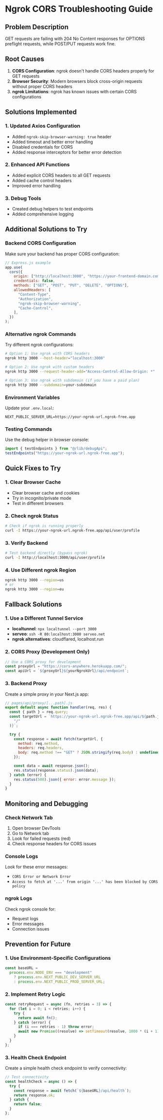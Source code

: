 # Ngrok CORS Troubleshooting Guide

## Problem Description

GET requests are failing with 204 No Content responses for OPTIONS preflight requests, while POST/PUT requests work fine.

## Root Causes

1. **CORS Configuration**: ngrok doesn't handle CORS headers properly for GET requests
2. **Browser Security**: Modern browsers block cross-origin requests without proper CORS headers
3. **ngrok Limitations**: ngrok has known issues with certain CORS configurations

## Solutions Implemented

### 1. Updated Axios Configuration

- Added `ngrok-skip-browser-warning: true` header
- Added timeout and better error handling
- Disabled credentials for CORS
- Added response interceptors for better error detection

### 2. Enhanced API Functions

- Added explicit CORS headers to all GET requests
- Added cache control headers
- Improved error handling

### 3. Debug Tools

- Created debug helpers to test endpoints
- Added comprehensive logging

## Additional Solutions to Try

### Backend CORS Configuration

Make sure your backend has proper CORS configuration:

```javascript
// Express.js example
app.use(
  cors({
    origin: ["http://localhost:3000", "https://your-frontend-domain.com"],
    credentials: false,
    methods: ["GET", "POST", "PUT", "DELETE", "OPTIONS"],
    allowedHeaders: [
      "Content-Type",
      "Authorization",
      "ngrok-skip-browser-warning",
      "Cache-Control",
    ],
  })
);
```

### Alternative ngrok Commands

Try different ngrok configurations:

```bash
# Option 1: Use ngrok with CORS headers
ngrok http 3000 --host-header="localhost:3000"

# Option 2: Use ngrok with custom headers
ngrok http 3000 --request-header-add="Access-Control-Allow-Origin: *"

# Option 3: Use ngrok with subdomain (if you have a paid plan)
ngrok http 3000 --subdomain=your-subdomain
```

### Environment Variables

Update your `.env.local`:

```env
NEXT_PUBLIC_SERVER_URL=https://your-ngrok-url.ngrok-free.app
```

### Testing Commands

Use the debug helper in browser console:

```javascript
import { testEndpoints } from "@/lib/debugApi";
testEndpoints("https://your-ngrok-url.ngrok-free.app");
```

## Quick Fixes to Try

### 1. Clear Browser Cache

- Clear browser cache and cookies
- Try in incognito/private mode
- Test in different browsers

### 2. Check ngrok Status

```bash
# Check if ngrok is running properly
curl -I https://your-ngrok-url.ngrok-free.app/api/user/profile
```

### 3. Verify Backend

```bash
# Test backend directly (bypass ngrok)
curl -I http://localhost:3000/api/user/profile
```

### 4. Use Different ngrok Region

```bash
ngrok http 3000 --region=us
# or
ngrok http 3000 --region=eu
```

## Fallback Solutions

### 1. Use a Different Tunnel Service

- **localtunnel**: `npx localtunnel --port 3000`
- **serveo**: `ssh -R 80:localhost:3000 serveo.net`
- **ngrok alternatives**: cloudflared, localhost.run

### 2. CORS Proxy (Development Only)

```javascript
// Use a CORS proxy for development
const proxyUrl = "https://cors-anywhere.herokuapp.com/";
const apiUrl = `${proxyUrl}${yourNgrokUrl}/api/endpoint`;
```

### 3. Backend Proxy

Create a simple proxy in your Next.js app:

```javascript
// pages/api/proxy/[...path].js
export default async function handler(req, res) {
  const { path } = req.query;
  const targetUrl = `https://your-ngrok-url.ngrok-free.app/api/${path.join(
    "/"
  )}`;

  try {
    const response = await fetch(targetUrl, {
      method: req.method,
      headers: req.headers,
      body: req.method !== "GET" ? JSON.stringify(req.body) : undefined,
    });

    const data = await response.json();
    res.status(response.status).json(data);
  } catch (error) {
    res.status(500).json({ error: error.message });
  }
}
```

## Monitoring and Debugging

### Check Network Tab

1. Open browser DevTools
2. Go to Network tab
3. Look for failed requests (red)
4. Check response headers for CORS issues

### Console Logs

Look for these error messages:

- `CORS Error or Network Error`
- `Access to fetch at '...' from origin '...' has been blocked by CORS policy`

### ngrok Logs

Check ngrok console for:

- Request logs
- Error messages
- Connection issues

## Prevention for Future

### 1. Use Environment-Specific Configurations

```javascript
const baseURL =
  process.env.NODE_ENV === "development"
    ? process.env.NEXT_PUBLIC_DEV_SERVER_URL
    : process.env.NEXT_PUBLIC_PROD_SERVER_URL;
```

### 2. Implement Retry Logic

```javascript
const retryRequest = async (fn, retries = 3) => {
  for (let i = 0; i < retries; i++) {
    try {
      return await fn();
    } catch (error) {
      if (i === retries - 1) throw error;
      await new Promise((resolve) => setTimeout(resolve, 1000 * (i + 1)));
    }
  }
};
```

### 3. Health Check Endpoint

Create a simple health check endpoint to verify connectivity:

```javascript
// Test connectivity
const healthCheck = async () => {
  try {
    const response = await fetch(`${baseURL}/api/health`);
    return response.ok;
  } catch {
    return false;
  }
};
```
